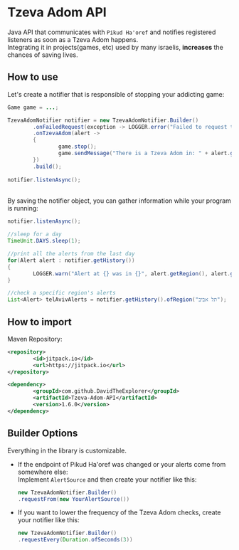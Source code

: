 # Tzeva Adom API
Java API that communicates with `Pikud Ha'oref` and notifies registered listeners as soon as a Tzeva Adom happens.\
Integrating it in projects(games, etc) used by many israelis, **increases** the chances of saving lives.

## How to use
Let's create a notifier that is responsible of stopping your addicting game:
```java
Game game = ...;

TzevaAdomNotifier notifier = new TzevaAdomNotifier.Builder()
        .onFailedRequest(exception -> LOGGER.error("Failed to request the latest alert", exception))
        .onTzevaAdom(alert ->
        {
                game.stop();
                game.sendMessage("There is a Tzeva Adom in: " + alert.getRegion());
        })
        .build();
	
notifier.listenAsync();
```
\
By saving the notifier object, you can gather information while your program is running:
```java
notifier.listenAsync();

//sleep for a day
TimeUnit.DAYS.sleep(1);

//print all the alerts from the last day
for(Alert alert : notifier.getHistory()) 
{
        LOGGER.warn("Alert at {} was in {}", alert.getRegion(), alert.getDate());
}

//check a specific region's alerts
List<Alert> telAvivAlerts = notifier.getHistory().ofRegion("תל אביב");
```

## How to import
Maven Repository:
```xml
<repository>
        <id>jitpack.io</id>
        <url>https://jitpack.io</url>
</repository>
```

```xml
<dependency>
        <groupId>com.github.DavidTheExplorer</groupId>
        <artifactId>Tzeva-Adom-API</artifactId>
        <version>1.6.0</version>
</dependency>
```


## Builder Options
Everything in the library is customizable.
-  If the endpoint of Pikud Ha'oref was changed or your alerts come from somewhere else:\
   Implement `AlertSource` and then create your notifier like this:
   ```java
   new TzevaAdomNotifier.Builder()
   .requestFrom(new YourAlertSource())
   ```
- If you want to lower the frequency of the Tzeva Adom checks, create your notifier like this:
  ```java
  new TzevaAdomNotifier.Builder()
  .requestEvery(Duration.ofSeconds(3))
  ```
